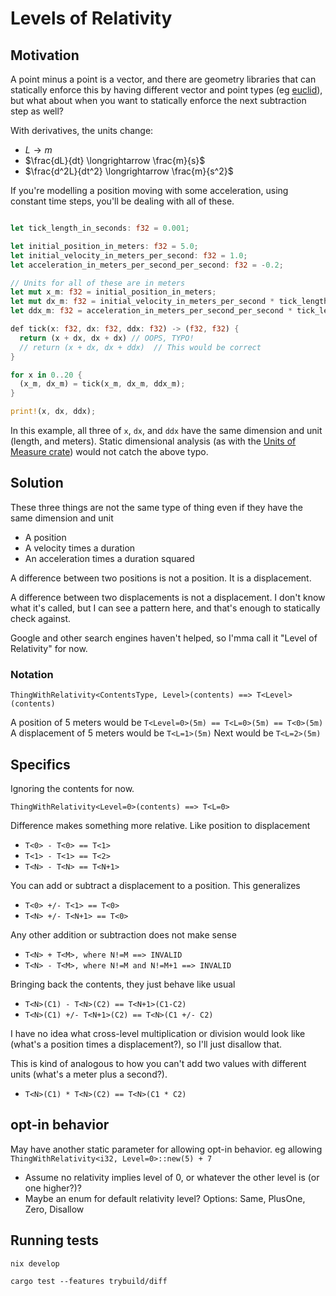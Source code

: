 # Levels of Relativity

## Motivation 

A point minus a point is a vector, and there are geometry libraries that can statically enforce this by having different vector and point types (eg [euclid](https://docs.rs/euclid/latest/euclid/)), but what about when you want to statically enforce the next subtraction step as well?

With derivatives, the units change:

- $L \longrightarrow m$
- $\frac{dL}{dt} \longrightarrow \frac{m}{s}$
- $\frac{d^2L}{dt^2} \longrightarrow \frac{m}{s^2}$

If you're modelling a position moving with some acceleration, using constant time steps, you'll be dealing with all of these.

```rust

let tick_length_in_seconds: f32 = 0.001;

let initial_position_in_meters: f32 = 5.0;
let initial_velocity_in_meters_per_second: f32 = 1.0;
let acceleration_in_meters_per_second_per_second: f32 = -0.2;

// Units for all of these are in meters
let mut x_m: f32 = initial_position_in_meters;
let mut dx_m: f32 = initial_velocity_in_meters_per_second * tick_length_in_seconds;
let ddx_m: f32 = acceleration_in_meters_per_second_per_second * tick_length_in_seconds * tick_length_in_seconds;

def tick(x: f32, dx: f32, ddx: f32) -> (f32, f32) {
  return (x + dx, dx + dx) // OOPS, TYPO!
  // return (x + dx, dx + ddx)  // This would be correct
}

for x in 0..20 {
  (x_m, dx_m) = tick(x_m, dx_m, ddx_m);
}

print!(x, dx, ddx);

```

In this example, all three of `x`, `dx`, and `ddx` have the same dimension and unit (length, and meters).  Static dimensional analysis (as with the [Units of Measure crate](https://docs.rs/uom/latest/uom/)) would not catch the above typo.

## Solution

These three things are not the same type of thing even if they have the same dimension and unit

- A position
- A velocity times a duration
- An acceleration times a duration squared


A difference between two positions is not a position.  It is a displacement.

A difference between two displacements is not a displacement.  I don't know what it's called, but I can see a pattern here, and that's enough to statically check against.

Google and other search engines haven't helped, so I'mma call it "Level of Relativity" for now.

### Notation

`ThingWithRelativity<ContentsType, Level>(contents) ==> T<Level>(contents)`

A position of 5 meters would be `T<Level=0>(5m) == T<L=0>(5m) == T<0>(5m)`
A displacement of 5 meters would be `T<L=1>(5m)`
Next would be `T<L=2>(5m)`

## Specifics

Ignoring the contents for now.

`ThingWithRelativity<Level=0>(contents) ==> T<L=0>`

Difference makes something more relative.  Like position to displacement

- `T<0> - T<0> == T<1>`
- `T<1> - T<1> == T<2>`
- `T<N> - T<N> == T<N+1>`

You can add or subtract a displacement to a position.  This generalizes

- `T<0> +/- T<1> == T<0>`
- `T<N> +/- T<N+1> == T<0>`

Any other addition or subtraction does not make sense

- `T<N> + T<M>, where N!=M ==> INVALID`
- `T<N> - T<M>, where N!=M and N!=M+1 ==> INVALID`

Bringing back the contents, they just behave like usual

- `T<N>(C1) - T<N>(C2) == T<N+1>(C1-C2)`
- `T<N>(C1) +/- T<N+1>(C2) == T<N>(C1 +/- C2)`

I have no idea what cross-level multiplication or division would look like (what's a position times a displacement?), so I'll just disallow that.

This is kind of analogous to how you can't add two values with different units (what's a meter plus a second?).

- `T<N>(C1) * T<N>(C2) == T<N>(C1 * C2)`


## opt-in behavior

May have another static parameter for allowing opt-in behavior.  eg allowing `ThingWithRelativity<i32, Level=0>::new(5) + 7`

- Assume no relativity implies level of 0, or whatever the other level is (or one higher?)?
- Maybe an enum for default relativity level?  Options: Same, PlusOne, Zero, Disallow

## Running tests

`nix develop`

`cargo test --features trybuild/diff`
